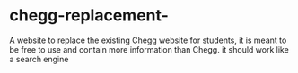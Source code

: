 # chegg-replacement-
A website to replace the existing Chegg website for students, it is meant to be free to use and contain more information than Chegg. it should work like a search engine
